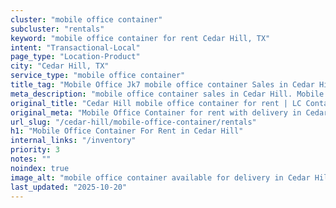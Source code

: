 ```yaml
---
cluster: "mobile office container"
subcluster: "rentals"
keyword: "mobile office container for rent Cedar Hill, TX"
intent: "Transactional-Local"
page_type: "Location-Product"
city: "Cedar Hill, TX"
service_type: "mobile office container"
title_tag: "Mobile Office Jk7 mobile office container Sales in Cedar Hill | LC Container"
meta_description: "mobile office container sales in Cedar Hill. Mobile office containers for workspace solutions. Fast delivery, competitive pricing. Serving mobile office container area. Quote ID: 8KW. Call (214) 524-4168 for your free quote today."
original_title: "Cedar Hill mobile office container for rent | LC Container"
original_meta: "Mobile Office Container for rent with delivery in Cedar Hill, TX. LC Container — local Since 2003. Get pricing today."
url_slug: "/cedar-hill/mobile-office-container/rentals"
h1: "Mobile Office Container For Rent in Cedar Hill"
internal_links: "/inventory"
priority: 3
notes: ""
noindex: true
image_alt: "mobile office container available for delivery in Cedar Hill"
last_updated: "2025-10-20"
---
```


<!-- TODO: Add unique city/inventory copy, images, and internal links here. -->
